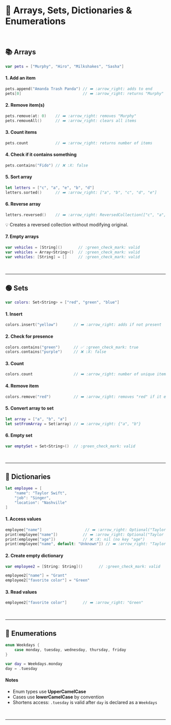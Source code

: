 # 🧱 Arrays, Sets, Dictionaries & Enumerations
<br/>

## 📚 Arrays

```swift
var pets = ["Murphy", "Hiro", "Milkshakes", "Sasha"]
```

#### 1. Add an item
```swift
pets.append("Amanda Trash Panda") // ➡️ :arrow_right: adds to end
pets[0]                           // ➡️ :arrow_right: returns "Murphy"
```

#### 2. Remove item(s)
```swift
pets.remove(at: 0)    // ➡️ :arrow_right: removes "Murphy"
pets.removeAll()      // ➡️ :arrow_right: clears all items
```

#### 3. Count items
```swift
pets.count            // ➡️ :arrow_right: returns number of items
```

#### 4. Check if it contains something
```swift
pets.contains("Fido") // ❌ :X: false
```

#### 5. Sort array
```swift
let letters = ["c", "a", "e", "b", "d"]
letters.sorted()      // ➡️ :arrow_right: ["a", "b", "c", "d", "e"]
```

#### 6. Reverse array
```swift
letters.reversed()    // ➡️ :arrow_right: ReversedCollection(["c", "a", "e", "b", "d"])
```
:bulb: Creates a reversed collection without modifying original.

#### 7. Empty arrays
```swift
var vehicles = [String]()       // :green_check_mark: valid
var vehicles = Array<String>()  // :green_check_mark: valid
var vehicles: [String] = []     // :green_check_mark: valid
```
<br/>

---

## 🟢 Sets

```swift
var colors: Set<String> = ["red", "green", "blue"]
```

#### 1. Insert
```swift
colors.insert("yellow")       // ➡️ :arrow_right: adds if not present
```

#### 2. Check for presence
```swift
colors.contains("green")      // ✅ :green_check_mark: true
colors.contains("purple")     // ❌ :X: false
```

#### 3. Count
```swift
colors.count                  // ➡️ :arrow_right: number of unique items
```

#### 4. Remove item
```swift
colors.remove("red")          // ➡️ :arrow_right: removes "red" if it exists
```

#### 5. Convert array to set
```swift
let array = ["a", "b", "a"]
let setFromArray = Set(array) // ➡️ :arrow_right: {"a", "b"}
```

#### 6. Empty set
```swift
var emptySet = Set<String>()  // :green_check_mark: valid
```
<br/>

---

## 📒 Dictionaries

```swift
let employee = [
    "name": "Taylor Swift",
    "job": "Singer",
    "location": "Nashville"
]
```

#### 1. Access values
```swift
employee["name"]                   // ➡️ :arrow_right: Optional("Taylor Swift")
print(employee["name"])           // ➡️ :arrow_right: Optional("Taylor Swift")
print(employee["age"])            // ❌ :X: nil (no key "age")
print(employee["name", default: "Unknown"]) // ➡️ :arrow_right: "Taylor Swift"
```

#### 2. Create empty dictionary
```swift
var employee2 = [String: String]()       // :green_check_mark: valid

employee2["name"] = "Grant"
employee2["favorite color"] = "Green"
```

#### 3. Read values
```swift
employee2["favorite color"]       // ➡️ :arrow_right: "Green"
```
<br/>

---

## 🧩 Enumerations

```swift
enum Weekdays {
    case monday, tuesday, wednesday, thursday, friday
}

var day = Weekdays.monday
day = .tuesday
```

#### Notes
- Enum types use **UpperCamelCase**
- Cases use **lowerCamelCase** by convention
- Shortens access: `.tuesday` is valid after `day` is declared as a `Weekdays`

<br/>

---
